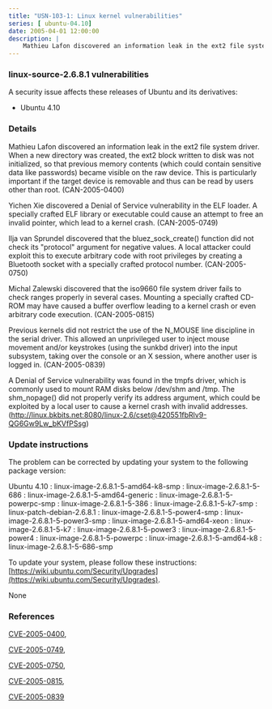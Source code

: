 ```yaml
---
title: "USN-103-1: Linux kernel vulnerabilities"
series: [ ubuntu-04.10]
date: 2005-04-01 12:00:00
description: |
    Mathieu Lafon discovered an information leak in the ext2 file system driver. When a new directory was created, the ext2 block written to disk was not initialized, so that previous memory contents (which could contain sensitive data like passwords) became visible on the raw device. This is particularly important if the target device is removable and thus can be read by users other than root. (CAN-2005-0400)
--- 
```

 
### linux-source-2.6.8.1 vulnerabilities

A security issue affects these releases of Ubuntu and its derivatives:

* Ubuntu 4.10

### Details

Mathieu Lafon discovered an information leak in the ext2 file system driver. When a new directory was created, the ext2 block written to disk was not initialized, so that previous memory contents (which could contain sensitive data like passwords) became visible on the raw device. This is particularly important if the target device is removable and thus can be read by users other than root. (CAN-2005-0400)

Yichen Xie discovered a Denial of Service vulnerability in the ELF loader. A specially crafted ELF library or executable could cause an attempt to free an invalid pointer, which lead to a kernel crash. (CAN-2005-0749)

Ilja van Sprundel discovered that the bluez_sock_create() function did not check its &quot;protocol&quot; argument for negative values. A local attacker could exploit this to execute arbitrary code with root privileges by creating a Bluetooth socket with a specially crafted protocol number. (CAN-2005-0750)

Michal Zalewski discovered that the iso9660 file system driver fails to check ranges properly in several cases. Mounting a specially crafted CD-ROM may have caused a buffer overflow leading to a kernel crash or even arbitrary code execution. (CAN-2005-0815)

Previous kernels did not restrict the use of the N_MOUSE line discipline in the serial driver. This allowed an unprivileged user to inject mouse movement and/or keystrokes (using the sunkbd driver) into the input subsystem, taking over the console or an X session, where another user is logged in. (CAN-2005-0839)

A Denial of Service vulnerability was found in the tmpfs driver, which is commonly used to mount RAM disks below /dev/shm and /tmp. The shm_nopage() did not properly verify its address argument, which could be exploited by a local user to cause a kernel crash with invalid addresses. (http://linux.bkbits.net:8080/linux-2.6/cset@420551fbRlv9-QG6Gw9Lw_bKVfPSsg)

### Update instructions

The problem can be corrected by updating your system to the following package version:

Ubuntu 4.10
 : linux-image-2.6.8.1-5-amd64-k8-smp 
 : linux-image-2.6.8.1-5-686 
 : linux-image-2.6.8.1-5-amd64-generic 
 : linux-image-2.6.8.1-5-powerpc-smp 
 : linux-image-2.6.8.1-5-386 
 : linux-image-2.6.8.1-5-k7-smp 
 : linux-patch-debian-2.6.8.1 
 : linux-image-2.6.8.1-5-power4-smp 
 : linux-image-2.6.8.1-5-power3-smp 
 : linux-image-2.6.8.1-5-amd64-xeon 
 : linux-image-2.6.8.1-5-k7 
 : linux-image-2.6.8.1-5-power3 
 : linux-image-2.6.8.1-5-power4 
 : linux-image-2.6.8.1-5-powerpc 
 : linux-image-2.6.8.1-5-amd64-k8 
 : linux-image-2.6.8.1-5-686-smp 

To update your system, please follow these instructions: [https://wiki.ubuntu.com/Security/Upgrades](https://wiki.ubuntu.com/Security/Upgrades).

None

### References

 [CVE-2005-0400](http://people.ubuntu.com/~ubuntu-security/cve/CVE-2005-0400), 

 [CVE-2005-0749](http://people.ubuntu.com/~ubuntu-security/cve/CVE-2005-0749), 

 [CVE-2005-0750](http://people.ubuntu.com/~ubuntu-security/cve/CVE-2005-0750), 

 [CVE-2005-0815](http://people.ubuntu.com/~ubuntu-security/cve/CVE-2005-0815), 

 [CVE-2005-0839](http://people.ubuntu.com/~ubuntu-security/cve/CVE-2005-0839)
 

